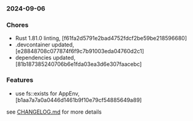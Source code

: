 ### 2024-09-06

### Chores
+ Rust 1.81.0 linting, [f61fa2d5791e2bad4752fdcf2be59be218596680]
+ .devcontainer updated, [e28848708c077874f6f9c7b91003eda04760d2c1]
+ dependencies updated, [81b187385240706b6e1fda03ea3d6e307faacebc]

### Features
+ use fs::exists for AppEnv, [b1aa7a7a0a0446d1461b9f10e79cf54885649a89]

see <a href='https://github.com/mrjackwills/leafcast_pi/blob/main/CHANGELOG.md'>CHANGELOG.md</a> for more details
